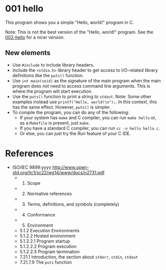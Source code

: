 # 001 hello

This program shows you a simple "Hello, world!" program in C.

Note: This is not the best version of the "Hello, world!" program.
See the [002-hello](../002-hello/) for a nicer version.

## New elements
- Use `#include` to include library headers.
- Include the `<stdio.h>` library header to get access to I/O-related library definitions like the `puts()` function.
- Use `int main(void)` as the signature of the main program when the main program does not need to access command line arguments.
  This is where the program will start execution.
- Use the `puts()` function to print a string to `stdout`.
  Note: Some other examples instead use `printf("Hello, world!\n");`.
  In this context, this has the same effect.
  However, `puts()` is simpler.
- To compile the program, you can do any of the following:
  - If your system has `make` and C compiler, you can run `make hello` or, as a `Makefile` is present, just `make`.
  - If you have a standard C compiler, you can run `cc -o hello hello.c`.
  - Or else, you can just try the _Run_ feature of your C IDE.

# References
- ISO/IEC 9899:yyyy http://www.open-std.org/jtc1/sc22/wg14/www/docs/n2731.pdf
  - 1. Scope
  - 2. Normative references
  - 3. Terms, definitions, and symbols (completely)
  - 4. Conformance
  - 5. Environment
  - 5.1.2 Execution Environments
  - 5.1.2.2 Hosted environment
  - 5.1.2.2.1 Program startup
  - 5.1.2.2.2 Program execution
  - 5.1.2.2.3 Program termination
  - 7.21.1 Introduction, the section about `stderr`, `stdin`, `stdout`
  - 7.21.7.9 The `puts` function
